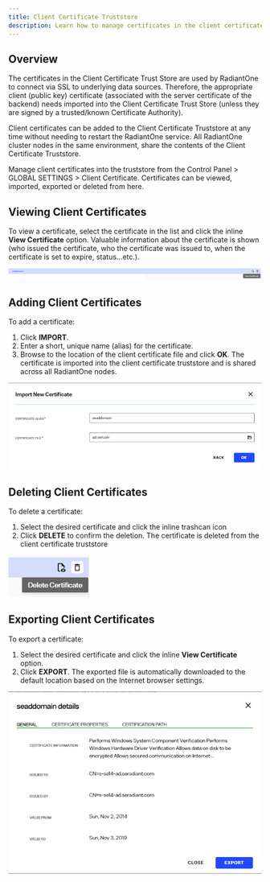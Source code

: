 ```yaml
---
title: Client Certificate Truststore
description: Learn how to manage certificates in the client certificate truststore.
---
```


## Overview

The certificates in the Client Certificate Trust Store are used by RadiantOne to connect via SSL to underlying data sources. Therefore, the appropriate client (public key) certificate (associated with the server certificate of the backend) needs imported into the Client Certificate Trust Store (unless they are signed by a trusted/known Certificate Authority).

Client certificates can be added to the Client Certificate Truststore at any time without needing to restart the RadiantOne service. All RadiantOne cluster nodes in the same environment, share the contents of the Client Certificate Truststore.

Manage client certificates into the truststore from the Control Panel > GLOBAL SETTINGS > Client Certificate. Certificates can be viewed, imported, exported or deleted from here.

## Viewing Client Certificates

To view a certificate, select the certificate in the list and click the inline **View Certificate** option. Valuable information about the certificate is shown (who issued the certificate, who the certificate was issued to, when the certificate is set to expire, status…etc.).

![View Certificate](Media/view-cert.jpg)

## Adding Client Certificates

To add a certificate:
1.	Click **IMPORT**.
2.	Enter a short, unique name (alias) for the certificate.
3.	Browse to the location of the client certificate file and click **OK**. The certificate is imported into the client certificate truststore and is shared across all RadiantOne nodes. 

![Import Certificate](Media/import-cert.jpg)

## Deleting Client Certificates

To delete a certificate:

1.	Select the desired certificate and click the inline trashcan icon
2.	Click **DELETE** to confirm the deletion. The certificate is deleted from the client certificate truststore

![Delete Certificate](Media/delete-cert.jpg)

## Exporting Client Certificates

To export a certificate:

1.	Select the desired certificate and click the inline **View Certificate** option.
2.	Click **EXPORT**. The exported file is automatically downloaded to the default location based on the Internet browser settings.

![View Certificate](Media/export-cert.jpg)
